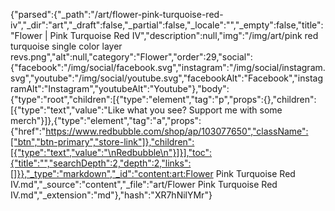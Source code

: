 {"parsed":{"_path":"/art/flower-pink-turquoise-red-iv","_dir":"art","_draft":false,"_partial":false,"_locale":"","_empty":false,"title":"Flower | Pink Turquoise Red IV","description":null,"img":"/img/art/pink red turquoise single color layer revs.png","alt":null,"category":"Flower","order":29,"social":{"facebook":"/img/social/facebook.svg","instagram":"/img/social/instagram.svg","youtube":"/img/social/youtube.svg","facebookAlt":"Facebook","instagramAlt":"Instagram","youtubeAlt":"Youtube"},"body":{"type":"root","children":[{"type":"element","tag":"p","props":{},"children":[{"type":"text","value":"Like what you see? Support me with some merch"}]},{"type":"element","tag":"a","props":{"href":"https://www.redbubble.com/shop/ap/103077650","className":["btn","btn-primary","store-link"]},"children":[{"type":"text","value":"\nRedbubble\n"}]}],"toc":{"title":"","searchDepth":2,"depth":2,"links":[]}},"_type":"markdown","_id":"content:art:Flower Pink Turquoise Red IV.md","_source":"content","_file":"art/Flower Pink Turquoise Red IV.md","_extension":"md"},"hash":"XR7hNilYMr"}